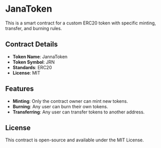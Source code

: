 # JanaToken
This is a smart contract for a custom ERC20 token with specific minting, transfer, and burning rules.

## Contract Details
- **Token Name**: JannaToken
- **Token Symbol**: JRN
- **Standards**: ERC20
- **License**: MIT

## Features
- **Minting**: Only the contract owner can mint new tokens.
- **Burning**: Any user can burn their own tokens.
- **Transferring**: Any user can transfer tokens to another address.

## License
This contract is open-source and available under the MIT License.

